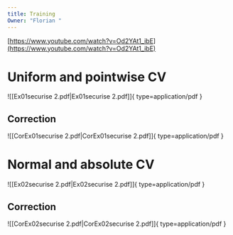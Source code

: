```yaml
---
title: Training
Owner: "Florian "
---
```

[https://www.youtube.com/watch?v=Od2YAt1_ibE](https://www.youtube.com/watch?v=Od2YAt1_ibE)
# Uniform and pointwise CV
![[Ex01securise 2.pdf|Ex01securise 2.pdf]]{ type=application/pdf }

## Correction
![[CorEx01securise 2.pdf|CorEx01securise 2.pdf]]{ type=application/pdf }

# Normal and absolute CV
![[Ex02securise 2.pdf|Ex02securise 2.pdf]]{ type=application/pdf }

## Correction
![[CorEx02securise 2.pdf|CorEx02securise 2.pdf]]{ type=application/pdf }

